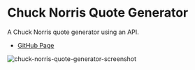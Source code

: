 # Chuck Norris Quote Generator
A Chuck Norris quote generator using an API.

- [GitHub Page](https://mariobarcelodev.github.io/chuck-norris-quote-generator/)

![chuck-norris-quote-generator-screenshot](https://user-images.githubusercontent.com/44384270/115964555-731da000-a4fb-11eb-98e1-9516a20f3710.png)
